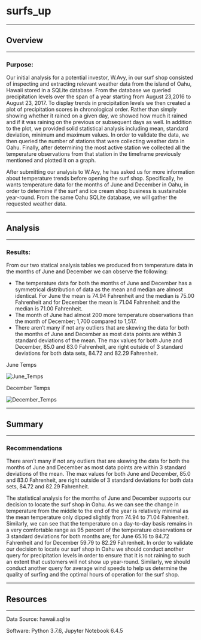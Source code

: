 # surfs_up

---
## Overview
---
### Purpose:

  Our initial analysis for a potential investor, W.Avy, in our surf shop consisted of inspecting and extracting relevant weather data from the island of Oahu, Hawaii stored in a SQLite database. From the database we queried precipitation levels over the span of a year starting from August 23,2016 to August 23, 2017. To display trends in precipitation levels we then created a plot of precipitation scores in chronological order. Rather than simply showing whether it rained on a given day, we showed how much it rained and if it was raining on the previous or subsequent days as well. In addition to the plot, we provided solid statistical analysis including mean, standard deviation, minimum and maximum values. In order to validate the data, we then queried the number of stations that were collecting weather data in Oahu. Finally, after determining the most active station we collected all the temperature observations from that station in the timeframe previously mentioned and plotted it on a graph. 

  After submitting our analysis to W.Avy, he has asked us for more information about temperature trends before opening the surf shop. Specifically, he wants temperature data for the months of June and December in Oahu, in order to determine if the surf and ice cream shop business is sustainable year-round. From the same Oahu SQLite database, we will gather the requested weather data.

---
## Analysis
---
### Results:

  From our two statical analysis tables we produced from temperature data in the months of June and December we can observe the following:

  * The temperature data for both the months of June and December has a symmetrical distribution of data as the mean and median are almost identical. For       June the mean is 74.94 Fahrenheit and the median is 75.00 Fahrenheit and for December the mean is 71.04 Fahrenheit and the median is 71.00 Fahrenheit.
  * The month of June had almost 200 more temperature observations than the month of December; 1,700 compared to 1,517.
  * There aren’t many if not any outliers that are skewing the data for both the months of June and December as most data points are within 3 standard         deviations of the mean. The max values for both June and December, 85.0 and 83.0 Fahrenheit, are right outside of 3 standard deviations for both data       sets, 84.72 and 82.29 Fahrenheit.

June Temps                

![June_Temps](https://user-images.githubusercontent.com/99817571/164271616-4abd2b85-9630-44a3-9ffd-571d6f9d6499.png)

December Temps

![December_Temps](https://user-images.githubusercontent.com/99817571/164271644-c0399465-5c90-4d65-be59-3041a0215be8.png)

---
## Summary
---
### Recommendations

 There aren’t many if not any outliers that are skewing the data for both the months of June and December as most data points are within 3 standard deviations of the mean. The max values for both June and December, 85.0 and 83.0 Fahrenheit, are right outside of 3 standard deviations for both data sets, 84.72 and 82.29 Fahrenheit.

  The statistical analysis for the months of June and December supports our decision to locate the surf shop in Oahu. As we can see the change in temperature from the middle to the end of the year is relatively minimal as the mean temperature only dipped slightly from 74.94 to 71.04 Fahrenheit. Similarly, we can see that the temperature on a day-to-day basis remains in a very comfortable range as 95 percent of the temperature observations or 3 standard deviations for both months are; for June 65.16 to 84.72 Fahrenheit and for December 59.79 to 82.29 Fahrenheit. In order to validate our decision to locate our surf shop in Oahu we should conduct another query for precipitation levels in order to ensure that it is not raining to such an extent that customers will not show up year-round. Similarly, we should conduct another query for average wind speeds to help us determine the quality of surfing and the optimal hours of operation for the surf shop.

---
## Resources
---
Data Source: hawaii.sqlite

Software: Python 3.7.6, Jupyter Notebook 6.4.5
